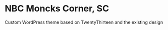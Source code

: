NBC Moncks Corner, SC
=====================

Custom WordPress theme based on TwentyThirteen and the existing design
